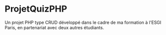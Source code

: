 # ProjetQuizPHP
Un projet PHP type CRUD développé dans le cadre de ma formation à l'ESGI Paris, en partenariat avec deux autres étudiants.
